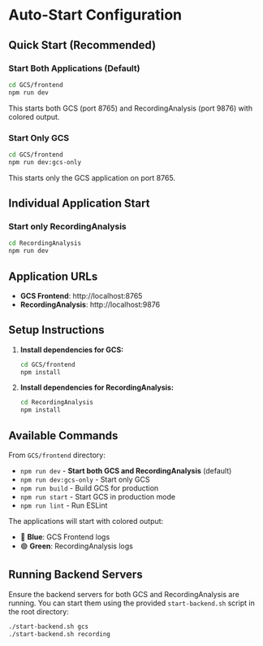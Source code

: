 # Auto-Start Configuration

## Quick Start (Recommended)

### Start Both Applications (Default)
```bash
cd GCS/frontend
npm run dev
```
This starts both GCS (port 8765) and RecordingAnalysis (port 9876) with colored output.

### Start Only GCS
```bash
cd GCS/frontend
npm run dev:gcs-only
```
This starts only the GCS application on port 8765.

## Individual Application Start

### Start only RecordingAnalysis
```bash
cd RecordingAnalysis
npm run dev
```

## Application URLs

- **GCS Frontend**: http://localhost:8765
- **RecordingAnalysis**: http://localhost:9876

## Setup Instructions

1. **Install dependencies for GCS:**
   ```bash
   cd GCS/frontend
   npm install
   ```

2. **Install dependencies for RecordingAnalysis:**
   ```bash
   cd RecordingAnalysis
   npm install
   ```

## Available Commands
From `GCS/frontend` directory:

- `npm run dev` - **Start both GCS and RecordingAnalysis** (default)
- `npm run dev:gcs-only` - Start only GCS
- `npm run build` - Build GCS for production
- `npm run start` - Start GCS in production mode
- `npm run lint` - Run ESLint

The applications will start with colored output:
- 🔵 **Blue**: GCS Frontend logs  
- 🟢 **Green**: RecordingAnalysis logs


## Running Backend Servers
Ensure the backend servers for both GCS and RecordingAnalysis are running. You can start them using the provided `start-backend.sh` script in the root directory:

```bash
./start-backend.sh gcs
./start-backend.sh recording
```